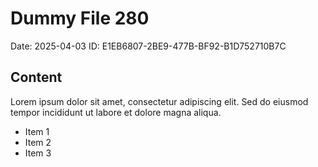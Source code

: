 # Dummy File 280

Date: 2025-04-03
ID: E1EB6807-2BE9-477B-BF92-B1D752710B7C

## Content

Lorem ipsum dolor sit amet, consectetur adipiscing elit.
Sed do eiusmod tempor incididunt ut labore et dolore magna aliqua.

* Item 1
* Item 2
* Item 3
